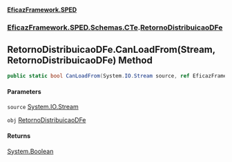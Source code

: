#### [EficazFramework.SPED](EficazFrameworkSPED.md 'EficazFramework SPED')
### [EficazFramework.SPED.Schemas.CTe](EficazFramework.SPED.Schemas.CTe.md 'EficazFramework.SPED.Schemas.CTe').[RetornoDistribuicaoDFe](EficazFramework.SPED.Schemas.CTe/RetornoDistribuicaoDFe.md 'EficazFramework.SPED.Schemas.CTe.RetornoDistribuicaoDFe')

## RetornoDistribuicaoDFe.CanLoadFrom(Stream, RetornoDistribuicaoDFe) Method

```csharp
public static bool CanLoadFrom(System.IO.Stream source, ref EficazFramework.SPED.Schemas.CTe.RetornoDistribuicaoDFe obj);
```
#### Parameters

<a name='EficazFramework.SPED.Schemas.CTe.RetornoDistribuicaoDFe.CanLoadFrom(System.IO.Stream,EficazFramework.SPED.Schemas.CTe.RetornoDistribuicaoDFe).source'></a>

`source` [System.IO.Stream](https://docs.microsoft.com/en-us/dotnet/api/System.IO.Stream 'System.IO.Stream')

<a name='EficazFramework.SPED.Schemas.CTe.RetornoDistribuicaoDFe.CanLoadFrom(System.IO.Stream,EficazFramework.SPED.Schemas.CTe.RetornoDistribuicaoDFe).obj'></a>

`obj` [RetornoDistribuicaoDFe](EficazFramework.SPED.Schemas.CTe/RetornoDistribuicaoDFe.md 'EficazFramework.SPED.Schemas.CTe.RetornoDistribuicaoDFe')

#### Returns
[System.Boolean](https://docs.microsoft.com/en-us/dotnet/api/System.Boolean 'System.Boolean')